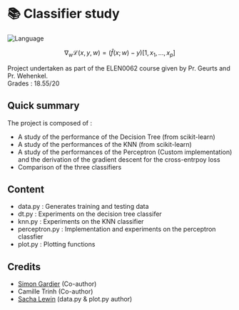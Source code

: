 # 📚 Classifier study
![Language](https://img.shields.io/badge/python-3670A0?style=for-the-badge)

```math
\nabla_w \mathcal{L}(x, y, w) = (\hat{f}(x; w) - y) \left[ 1, x_{1},..., x_{p} \right]
```

Project undertaken as part of the ELEN0062 course given by Pr. Geurts and Pr. Wehenkel.<br>
Grades : 18.55/20<br>

## Quick summary

The project is composed of :
- A study of the performance of the Decision Tree (from scikit-learn)
- A study of the performances of the KNN (from scikit-learn)
- A study of the performances of the Perceptron (Custom implementation) and the derivation of the gradient descent for the cross-entrpoy loss
- Comparison of the three classifiers

## Content

- data.py : Generates training and testing data
- dt.py : Experiments on the decision tree classifer
- knn.py : Experiments on the KNN classifier
- perceptron.py : Implementation and experiments on the perceptron classfier
- plot.py : Plotting functions

## Credits
- [Simon Gardier](https://github.com/simon-gardier) (Co-author)
- Camille Trinh (Co-author)
- [Sacha Lewin](https://iml.isach.be/) (data.py & plot.py author) 


